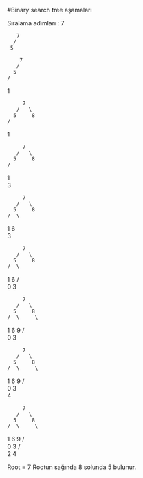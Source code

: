 #Binary search tree aşamaları

Sıralama adımları :
       7
  
       7
      /
     5
  
        7
       /
      5
    /
   1
  
         7
       /   \
      5     8
    /
   1
 
         7
       /   \
      5     8
    /        
   1 
    \
     3

         7
       /   \
      5     8
    /  \      
   1    6
    \
      3     

         7
       /   \
      5     8
    /  \      
   1    6
  / \
 0   3 

         7
       /   \
      5     8
    /  \     \
   1    6     9
  / \
 0   3 

         7
       /   \
      5     8
    /  \     \
   1    6     9
  / \
 0   3
      \
       4

         7
       /   \
      5     8
    /  \     \
   1    6     9
  / \
 0   3
    / \
   2   4
   
   
  
Root = 7
Rootun sağında 8 solunda 5 bulunur.   
